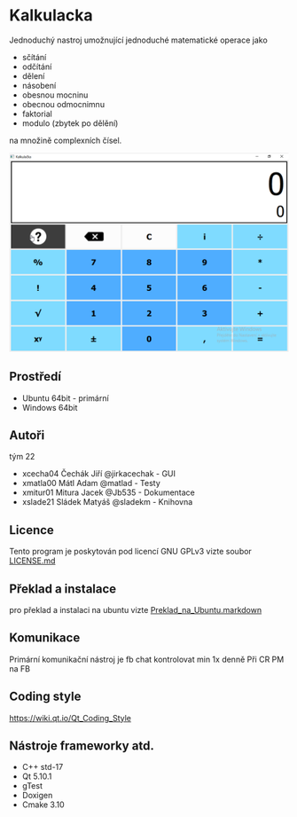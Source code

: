 # Kalkulacka

Jednoduchý nastroj umožnující jednoduché matematické operace jako
* sčítání
* odčítání
* dělení
* násobení
* obesnou mocninu
* obecnou odmocnimnu
* faktorial
* modulo (zbytek po dělění)

na množině complexních čísel.

![Náhled](/screenshot.PNG "Náhled")

Prostředí
---------

* Ubuntu 64bit - primární
* Windows 64bit

Autoři
------

tým 22
- xcecha04 Čechák Jiří @jirkacechak - GUI  
- xmatla00 Mátl Adam @matlad - Testy
- xmitur01 Mitura Jacek	@Jb535 - Dokumentace 
- xslade21 Sládek Matyáš @sladekm - Knihovna


Licence
-------
Tento program je poskytován pod licencí GNU GPLv3 vizte soubor [LICENSE.md](/LICENSE.md)

Překlad a instalace
-------------------
pro překlad a instalaci na ubuntu vizte [Preklad_na_Ubuntu.markdown](/src/dokumentace/Preklad_na_Ubuntu.markdown)


Komunikace
----------
Primární komunikační nástroj je fb chat kontrolovat min 1x denně
Při CR PM na FB

Coding style
------------
https://wiki.qt.io/Qt_Coding_Style


Nástroje frameworky atd.
-------------------------
* C++ std-17
* Qt 5.10.1
* gTest
* Doxigen
* Cmake 3.10




